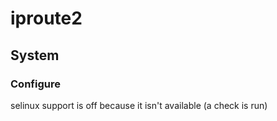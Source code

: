 # iproute2
## System
### Configure
selinux support is off because it isn't available (a check is run)
